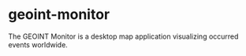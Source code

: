 # geoint-monitor
The GEOINT Monitor is a desktop map application visualizing occurred events worldwide.
